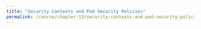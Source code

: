 ```yaml
---
title: "Security Contexts and Pod Security Policies"
permalink: /course/chapter-15/security-contexts-and-pod-security-policies
---
```

